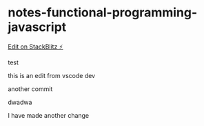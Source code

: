 # notes-functional-programming-javascript

[Edit on StackBlitz ⚡️](https://stackblitz.com/edit/notes-functional-programming-javascript)

test

this is an edit from vscode dev

another commit

dwadwa

I have made another change
